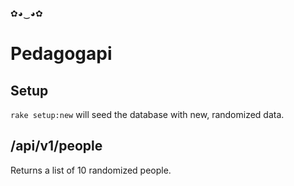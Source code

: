 ✿◕‿◕✿

# Pedagogapi

## Setup

`rake setup:new` will seed the database with new, randomized data.

## /api/v1/people
Returns a list of 10 randomized people.
